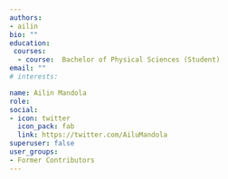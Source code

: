 ```yaml
---
authors:
- ailin
bio: ""
education:
 courses:
  - course:  Bachelor of Physical Sciences (Student)
email: ""
# interests:

name: Ailin Mandola
role:
social:
- icon: twitter
  icon_pack: fab
  link: https://twitter.com/AiluMandola
superuser: false
user_groups:
- Former Contributors
---
```


